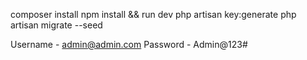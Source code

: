composer install
 npm install && run dev 
php artisan key:generate 
php artisan migrate --seed

Username - admin@admin.com Password - Admin@123#
